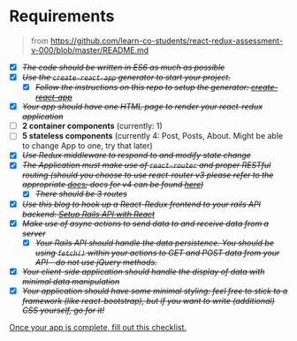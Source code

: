 # Requirements

> from https://github.com/learn-co-students/react-redux-assessment-v-000/blob/master/README.md
- [X] ~~*The code should be written in ES6 as much as possible*~~
- [X] ~~*Use the `create-react-app` generator to start your project.*~~
  - [X] ~~*Follow the instructions on this repo to setup the generator: [create-react-app](https://github.com/facebookincubator/create-react-app)*~~
- [X] ~~*Your app should have one HTML page to render your react-redux application*~~
- [ ] **2 container components** (currently: 1)
- [ ] **5 stateless components** (currently 4: Post, Posts, About. Might be able to change App to one, try that later)
- [X] ~~*Use Redux middleware to respond to and modify state change*~~
- [X] ~~*The Application must make use of `react-router` and proper RESTful routing (should you choose to use react-router v3 please refer to the appropriate [docs](https://github.com/ReactTraining/react-router/tree/v3/docs); docs for v4 can be found [here](https://reacttraining.com/react-router/web/guides/quick-start))*~~
  - [X] ~~*There should be 3 routes*~~
- [X] ~~*Use this blog to hook up a React-Redux frontend to your rails API backend: [Setup Rails API with React](https://www.fullstackreact.com/articles/how-to-get-create-react-app-to-work-with-your-rails-api/)*~~
- [X] ~~*Make use of async actions to send data to and receive data from a server*~~
  - [X] ~~*Your Rails API should handle the data persistence. You should be using `fetch()` within your actions to GET and POST data from your API - do not use jQuery methods.*~~
- [X] ~~*Your client-side application should handle the display of data with minimal data manipulation*~~
- [X] ~~*Your application should have some minimal styling: feel free to stick to a framework (like react-bootstrap), but if you want to write (additional) CSS yourself, go for it!*~~

[Once your app is complete, fill out this checklist.](https://goo.gl/forms/ULtKsxuzWomvXuTk2)